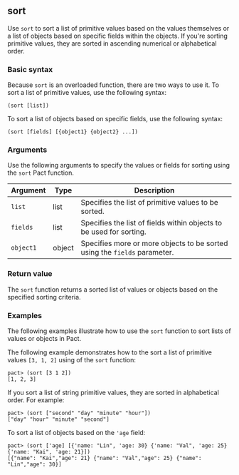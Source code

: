 ## sort

Use `sort` to sort a list of primitive values based on the values themselves or a list of objects based on specific fields within the objects.
If you're sorting primitive values, they are sorted in ascending numerical or alphabetical order.

### Basic syntax

Because `sort` is an overloaded function, there are two ways to use it.
To sort a list of primitive values, use the following syntax:

```pact
(sort [list])
```

To sort a list of objects based on specific fields, use the following syntax:

```pact
(sort [fields] [{object1} {object2} ...])
```

### Arguments

Use the following arguments to specify the values or fields for sorting using the `sort` Pact function.

| Argument | Type | Description |
| --- | --- | --- |
| `list` | list | Specifies the list of primitive values to be sorted. |
| `fields` | list | Specifies the list of fields within objects to be used for sorting. |
| `object1` | object | Specifies more or more objects to be sorted using the `fields` parameter.

### Return value

The `sort` function returns a sorted list of values or objects based on the specified sorting criteria.

### Examples

The following examples illustrate how to use the `sort` function to sort lists of values or objects in Pact.

The following example demonstrates how to the sort a list of primitive values `[3, 1, 2]` using of the `sort` function:

```pact
pact> (sort [3 1 2])
[1, 2, 3]
```

If you sort a list of string primitive values, they are sorted in alphabetical order.
For example:

```pact
pact> (sort ["second" "day" "minute" "hour"])
["day" "hour" "minute" "second"]
```

To sort a list of objects based on the `'age` field:

```pact
pact> (sort ['age] [{'name: "Lin", 'age: 30} {'name: "Val", 'age: 25} {'name: "Kai", 'age: 21}])
[{"name": "Kai","age": 21} {"name": "Val","age": 25} {"name": "Lin","age": 30}]
```
